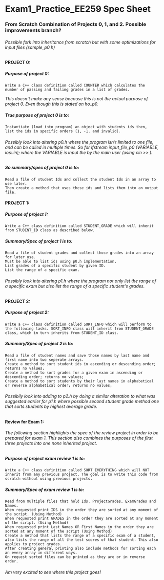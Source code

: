 # Exam1_Practice_EE259 Spec Sheet
### From Scratch Combination of Projects 0, 1, and 2. Possible improvements branch?

###### Possible fork into inheritance from scratch but with some optimizations for input files (sample_p0.h)

#### PROJECT 0:

##### Purpose of project 0:
	
	Write a C++ class definition called COUNTER which calculates the number of passing and failing grades in a list of grades.

*This doesn't make any sense because this is not the actual purpose of project 0. Even though this is stated on ho_p0.*

##### True purpose of project 0 is to:
	
	Instantiate (load into program) an object with students ids then,
	list the ids in specific orders (1, -1, and invalid).

###### Possibly look into altering p0.h where the program isn't limited to one file, and can be called in multiple times. So for ifstream input_file_p0 (VARIABLE, ios::in); where the VARIABLE is input the by the main user (using cin >> ).

##### So summary/spec of project 0 is to:
	
	Read a file of student Ids and collect the student Ids in an array to use later.
	Then create a method that uses these ids and lists them into an output file.

#### PROJECT 1:

##### Purpose of project 1:

	Write a C++ class definition called STUDENT_GRADE which will inherit from STUDENT_ID class as described below.

##### Summary/Spec of project 1 is to:

	Read a file of student grades and collect those grades into an array for later use.
	Must be able to list ids using p0.h implementation.
	List grades of a specific student by given ID.
	List the range of a specific exam.

###### Possibly look into altering p1.h where the program not only list the range of a specific exam but also list the range of a specific student's grades.

#### PROJECT 2:

##### Purpose of project 2:

	Write a C++ class definition called SORT_INFO which will perform to the following tasks. SORT_INFO class will inherit from STUDENT_GRADE class, which in turn inherits from STUDENT_ID class.

##### Summary/Spec of project 2 is to:

	Read a file of student names and save those names by last name and first name into two seperate arrays.
	Create a method to sort student ids in ascending or descending order; returns no values;
	Create a method to sort grades for a given exam in ascending or descending order; returns no values;
	Create a method to sort students by their last names in alphabetical or reverse alphabetical order; returns no values;

###### Possibily look into adding to p2.h by doing a similar alteration to what was suggested earlier for p1.h where possible second student grade method one that sorts students by highest average grade.

#### Review for Exam 1:

###### The following section highlights the spec of the review project in order to be prepared for exam 1. This section also combines the purposes of the first three projects into one none inherited project.

##### Purpose of project exam review 1 is to:

	Write a C++ class definition called SORT_EVERYTHING which will NOT inherit from any previous project. The goal is to write this code from scratch without using previous projects.

##### Summary/Spec of exam review 1 is to:

	Read from multiple files that hold Ids, ProjectGrades, ExamGrades and Names.
	When requested print IDS in the order they are sorted at any moment of the script. (Using Method)
	When requested print GRADES in the order they are sorted at any moment of the script. (Using Method)
	When requested print Last Names OR First Names in the order they are sorted at any moment of the script (Using Method)
	Create a method that lists the range of a specific exam of a student, also lists the range of all the test scores of that student. This also applies to project grades.
	After creating general printing also include methods for sorting each an every array in different ways.
	On request sorted files can be printed as they are or in reverse order.

###### Am very excited to see where this project goes!
